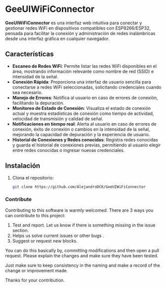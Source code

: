 # GeeUIWiFiConnector

**GeeUIWiFiConnector** es una interfaz web intuitiva para conectar y gestionar redes WiFi en dispositivos compatibles con ESP8266/ESP32, pensada para facilitar la conexión y administración de redes inalámbricas desde una interfaz gráfica en cualquier navegador.

## Características

- **Escaneo de Redes WiFi**: Permite listar las redes WiFi disponibles en el área, mostrando información relevante como nombre de red (SSID) e intensidad de la señal.
- **Conexión Rápida**: Proporciona una interfaz de usuario sencilla para conectarse a redes WiFi seleccionadas, solicitando credenciales cuando sea necesario.
- **Manejo de Errores**: Notifica al usuario en caso de errores de conexión, facilitando la depuración.
- **Monitoreo de Estado de Conexión**: Visualiza el estado de conexión actual y muestra estadísticas de conexión como tiempo de actividad, velocidad de transmisión y calidad de señal.
- **Notificaciones en tiempo real**: Alerta al usuario en caso de errores de conexión, éxito de conexión o cambios en la intensidad de la señal, mejorando la capacidad de depuración y la experiencia de usuario.
- **Historial de Conexiones y Redes conocidas**: Registra redes conocidas y guarda el historial de conexiones previas, permitiendo al usuario elegir entre redes conocidas o ingresar nuevas credenciales.

## Instalación

1. Clona el repositorio:
   ```bash
   git clone https://github.com/AlejandroDCK/GeeUIWiFiConnector

### Contribute

Contributing to this software is warmly welcomed. There are 3 ways you can contribute to this project:

1. Test and report. Let us know if there is something missing in the issue section.
2. Helps us solve current issues or other bugs .
3. Suggest or request new blocks.

You can do this basically by, committing modifications and then open a pull request. Please explain the changes and make sure they have been tested.

Just make sure to keep consistency in the naming and make a record of the change or improvement made.

 Thanks for your contribution.
